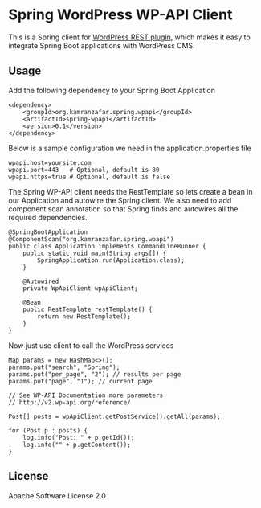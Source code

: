 # Spring WordPress WP-API Client

This is a Spring client for [WordPress REST plugin](https://github.com/WP-API/), which makes it easy to integrate Spring Boot applications with WordPress CMS.

## Usage

Add the following dependency to your Spring Boot Application

<pre><code>&lt;dependency&gt;
    &lt;groupId&gt;org.kamranzafar.spring.wpapi&lt;/groupId&gt;
    &lt;artifactId&gt;spring-wpapi&lt;/artifactId&gt;
    &lt;version&gt;0.1&lt;/version&gt;
&lt;/dependency&gt;
</code></pre>

Below is a sample configuration we need in the application.properties file

<pre><code>wpapi.host=yoursite.com
wpapi.port=443   # Optional, default is 80
wpapi.https=true # Optional, default is false
</code></pre>

The Spring WP-API client needs the RestTemplate so lets create a bean in our Application and autowire the Spring client. 
We also need to add component scan annotation so that Spring finds and autowires all the required dependencies.

<pre><code>@SpringBootApplication
@ComponentScan("org.kamranzafar.spring.wpapi")
public class Application implements CommandLineRunner {
    public static void main(String args[]) {
        SpringApplication.run(Application.class);
    }
 
    @Autowired
    private WpApiClient wpApiClient;
 
    @Bean
    public RestTemplate restTemplate() {
        return new RestTemplate();
    }
}
</code></pre>

Now just use client to call the WordPress services

<pre><code>Map<String, String> params = new HashMap<>();
params.put("search", "Spring");
params.put("per_page", "2"); // results per page
params.put("page", "1"); // current page
 
// See WP-API Documentation more parameters
// http://v2.wp-api.org/reference/
 
Post[] posts = wpApiClient.getPostService().getAll(params);
 
for (Post p : posts) {
    log.info("Post: " + p.getId());
    log.info("" + p.getContent());
}
</code></pre>

## License

Apache Software License 2.0